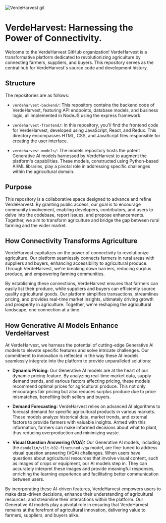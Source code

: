 ![VerdeHarvest git](https://github.com/VerdeHarvest/.github/assets/59466195/1779d95d-c2cc-489d-a448-991c90d73424)

# VerdeHarvest: Harnessing the Power of Connectivity.

Welcome to the VerdeHarvest GitHub organization! VerdeHarvest is a transformative platform dedicated to revolutionizing agriculture by connecting farmers, suppliers, and buyers. This repository serves as the central hub for VerdeHarvest's source code and development history.

## Structure
The repositories are as follows:

- `verdeharvest-backend/`: This repository contains the backend code of VerdeHarvest, featuring API endpoints, database models, and business logic, all implemented in NodeJS using the express framework.

- `verdeharvest-frontend/`: In this repository, you'll find the frontend code for VerdeHarvest, developed using JavaScript, React, and Redux. This directory encompasses HTML, CSS, and JavaScript files responsible for creating the user interface.

- `verdeharvest-models/`: The models repository hosts the potent Generative AI models harnessed by VerdeHarvest to augment the platform's capabilities. These models, constructed using Python-based AI/ML libraries, play a pivotal role in addressing specific challenges within the agricultural domain.

## Purpose
This repository is a collaborative space designed to advance and refine VerdeHarvest. By granting public access, our goal is to encourage community involvement, enabling developers, contributors, and users to delve into the codebase, report issues, and propose enhancements. Together, we aim to transform agriculture and bridge the gap between rural farming and the wider market.

## How Connectivity Transforms Agriculture
VerdeHarvest capitalizes on the power of connectivity to revolutionize agriculture. Our platform seamlessly connects farmers in rural areas with suppliers and buyers, enhancing accessibility to agricultural produce. Through VerdeHarvest, we're breaking down barriers, reducing surplus produce, and empowering farming communities.

By establishing these connections, VerdeHarvest ensures that farmers can easily list their produce, while suppliers and buyers can efficiently source quality agricultural goods. Our platform simplifies transactions, streamlines pricing, and provides real-time market insights, ultimately driving growth and prosperity in agriculture. Together, we're reshaping the agricultural landscape, one connection at a time.


## How Generative AI Models Enhance VerdeHarvest
At VerdeHarvest, we harness the potential of cutting-edge Generative AI models to elevate specific features and solve intricate challenges. Our commitment to innovation is reflected in the way these AI models seamlessly integrate into the platform to provide unparalleled solutions:

- <b>Dynamic Pricing:</b> Our Generative AI models are at the heart of our dynamic pricing feature. By analyzing real-time market data, supply-demand trends, and various factors affecting pricing, these models recommend optimal prices for agricultural produce. This not only encourages fair pricing but also reduces surplus produce due to price mismatches, benefiting both sellers and buyers.

- <b>Demand Forecasting:</b> VerdeHarvest relies on advanced AI algorithms to forecast demand for specific agricultural products in various markets. These models analyze historical data, market trends, and external factors to provide farmers with valuable insights. Armed with this information, farmers can make informed decisions about what to plant, thus reducing overproduction and minimizing waste.

- <b>Visual Question Answering (VQA):</b> Our Generative AI models, including the `dandelin/vilt-b32-finetuned-vqa` model, are fine-tuned to address visual question answering (VQA) challenges. When users have questions about agricultural resources that involve visual content, such as images of crops or equipment, our AI models step in. They can accurately interpret these images and provide meaningful responses, enriching the learning experience and facilitating better communication between users.

By incorporating these AI-driven features, VerdeHarvest empowers users to make data-driven decisions, enhance their understanding of agricultural resources, and streamline their interactions within the platform. Our Generative AI models play a pivotal role in ensuring that VerdeHarvest remains at the forefront of agricultural innovation, delivering value to farmers, suppliers, and buyers alike.